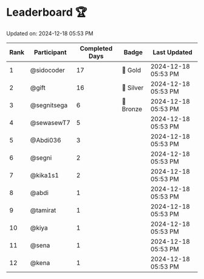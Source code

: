 # Leaderboard 🏆

Updated on: 2024-12-18 05:53 PM

| Rank | Participant       | Completed Days | Badge      | Last Updated         |
|------|-------------------|----------------|------------|----------------------|
| 1    | @sidocoder        | 17             | 🏅 Gold     | 2024-12-18 05:53 PM |
| 2    | @gift             | 16             | 🥈 Silver   | 2024-12-18 05:53 PM |
| 3    | @segnitsega       | 6              | 🥉 Bronze   | 2024-12-18 05:53 PM |
| 4    | @sewasewT7        | 5              |            | 2024-12-18 05:53 PM |
| 5    | @Abdi036          | 3              |            | 2024-12-18 05:53 PM |
| 6    | @segni            | 2              |            | 2024-12-18 05:53 PM |
| 7    | @kika1s1          | 2              |            | 2024-12-18 05:53 PM |
| 8    | @abdi             | 1              |            | 2024-12-18 05:53 PM |
| 9    | @tamirat          | 1              |            | 2024-12-18 05:53 PM |
| 10   | @kiya             | 1              |            | 2024-12-18 05:53 PM |
| 11   | @sena             | 1              |            | 2024-12-18 05:53 PM |
| 12   | @kena             | 1              |            | 2024-12-18 05:53 PM |
